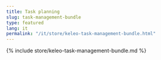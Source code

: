 ```yaml
---
title: Task planning
slug: task-management-bundle
type: featured
lang: it
permalink: "/it/store/keleo-task-management-bundle.html"
---
```


{% include store/keleo-task-management-bundle.md %}
